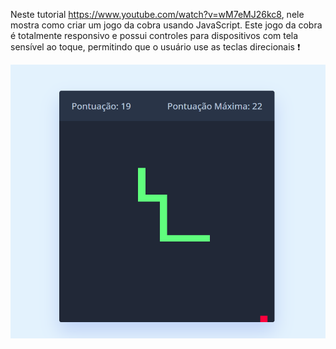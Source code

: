 Neste tutorial https://www.youtube.com/watch?v=wM7eMJ26kc8, nele mostra como criar um jogo da cobra usando JavaScript. Este jogo da cobra é totalmente responsivo e possui controles para dispositivos com tela sensível ao toque, permitindo que o usuário use as teclas direcionais ❗️

![screenshot](foto.png)